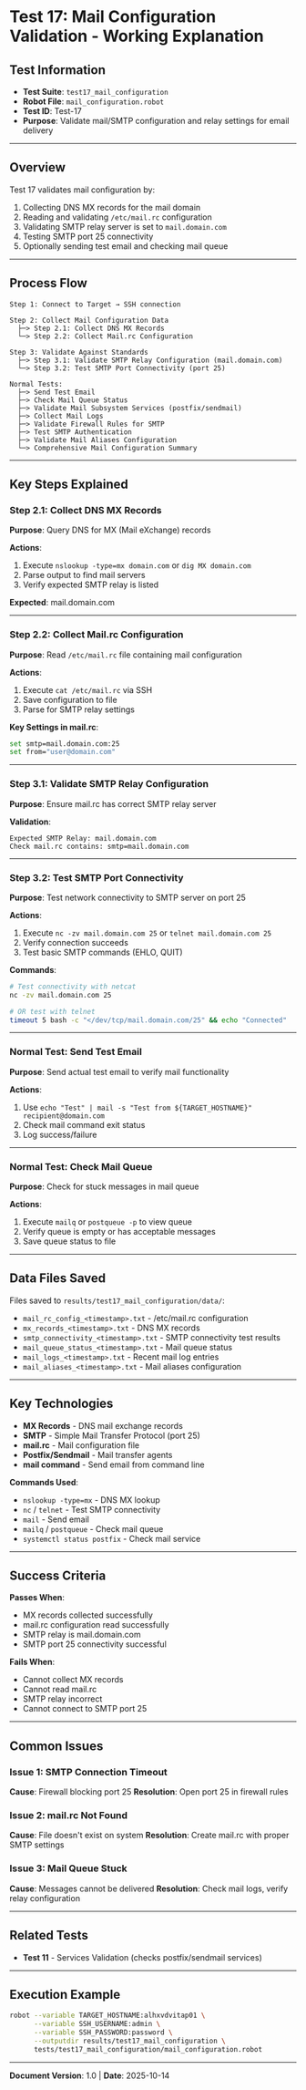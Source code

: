 # Test 17: Mail Configuration Validation - Working Explanation

## Test Information
- **Test Suite**: `test17_mail_configuration`
- **Robot File**: `mail_configuration.robot`
- **Test ID**: Test-17
- **Purpose**: Validate mail/SMTP configuration and relay settings for email delivery

---

## Overview

Test 17 validates mail configuration by:
1. Collecting DNS MX records for the mail domain
2. Reading and validating `/etc/mail.rc` configuration
3. Validating SMTP relay server is set to `mail.domain.com`
4. Testing SMTP port 25 connectivity
5. Optionally sending test email and checking mail queue

---

## Process Flow

```
Step 1: Connect to Target → SSH connection

Step 2: Collect Mail Configuration Data
  ├─> Step 2.1: Collect DNS MX Records
  └─> Step 2.2: Collect Mail.rc Configuration

Step 3: Validate Against Standards
  ├─> Step 3.1: Validate SMTP Relay Configuration (mail.domain.com)
  └─> Step 3.2: Test SMTP Port Connectivity (port 25)

Normal Tests:
  ├─> Send Test Email
  ├─> Check Mail Queue Status
  ├─> Validate Mail Subsystem Services (postfix/sendmail)
  ├─> Collect Mail Logs
  ├─> Validate Firewall Rules for SMTP
  ├─> Test SMTP Authentication
  ├─> Validate Mail Aliases Configuration
  └─> Comprehensive Mail Configuration Summary
```

---

## Key Steps Explained

### Step 2.1: Collect DNS MX Records
**Purpose**: Query DNS for MX (Mail eXchange) records

**Actions**:
1. Execute `nslookup -type=mx domain.com` or `dig MX domain.com`
2. Parse output to find mail servers
3. Verify expected SMTP relay is listed

**Expected**: mail.domain.com

---

### Step 2.2: Collect Mail.rc Configuration
**Purpose**: Read `/etc/mail.rc` file containing mail configuration

**Actions**:
1. Execute `cat /etc/mail.rc` via SSH
2. Save configuration to file
3. Parse for SMTP relay settings

**Key Settings in mail.rc**:
```bash
set smtp=mail.domain.com:25
set from="user@domain.com"
```

---

### Step 3.1: Validate SMTP Relay Configuration
**Purpose**: Ensure mail.rc has correct SMTP relay server

**Validation**:
```robot
Expected SMTP Relay: mail.domain.com
Check mail.rc contains: smtp=mail.domain.com
```

---

### Step 3.2: Test SMTP Port Connectivity
**Purpose**: Test network connectivity to SMTP server on port 25

**Actions**:
1. Execute `nc -zv mail.domain.com 25` or `telnet mail.domain.com 25`
2. Verify connection succeeds
3. Test basic SMTP commands (EHLO, QUIT)

**Commands**:
```bash
# Test connectivity with netcat
nc -zv mail.domain.com 25

# OR test with telnet
timeout 5 bash -c "</dev/tcp/mail.domain.com/25" && echo "Connected"
```

---

### Normal Test: Send Test Email
**Purpose**: Send actual test email to verify mail functionality

**Actions**:
1. Use `echo "Test" | mail -s "Test from ${TARGET_HOSTNAME}" recipient@domain.com`
2. Check mail command exit status
3. Log success/failure

---

### Normal Test: Check Mail Queue
**Purpose**: Check for stuck messages in mail queue

**Actions**:
1. Execute `mailq` or `postqueue -p` to view queue
2. Verify queue is empty or has acceptable messages
3. Save queue status to file

---

## Data Files Saved

Files saved to `results/test17_mail_configuration/data/`:
- `mail_rc_config_<timestamp>.txt` - /etc/mail.rc configuration
- `mx_records_<timestamp>.txt` - DNS MX records
- `smtp_connectivity_<timestamp>.txt` - SMTP connectivity test results
- `mail_queue_status_<timestamp>.txt` - Mail queue status
- `mail_logs_<timestamp>.txt` - Recent mail log entries
- `mail_aliases_<timestamp>.txt` - Mail aliases configuration

---

## Key Technologies

- **MX Records** - DNS mail exchange records
- **SMTP** - Simple Mail Transfer Protocol (port 25)
- **mail.rc** - Mail configuration file
- **Postfix/Sendmail** - Mail transfer agents
- **mail command** - Send email from command line

**Commands Used**:
- `nslookup -type=mx` - DNS MX lookup
- `nc` / `telnet` - Test SMTP connectivity
- `mail` - Send email
- `mailq` / `postqueue` - Check mail queue
- `systemctl status postfix` - Check mail service

---

## Success Criteria

**Passes When**:
- MX records collected successfully
- mail.rc configuration read successfully
- SMTP relay is mail.domain.com
- SMTP port 25 connectivity successful

**Fails When**:
- Cannot collect MX records
- Cannot read mail.rc
- SMTP relay incorrect
- Cannot connect to SMTP port 25

---

## Common Issues

### Issue 1: SMTP Connection Timeout
**Cause**: Firewall blocking port 25
**Resolution**: Open port 25 in firewall rules

### Issue 2: mail.rc Not Found
**Cause**: File doesn't exist on system
**Resolution**: Create mail.rc with proper SMTP settings

### Issue 3: Mail Queue Stuck
**Cause**: Messages cannot be delivered
**Resolution**: Check mail logs, verify relay configuration

---

## Related Tests
- **Test 11** - Services Validation (checks postfix/sendmail services)

---

## Execution Example

```bash
robot --variable TARGET_HOSTNAME:alhxvdvitap01 \
      --variable SSH_USERNAME:admin \
      --variable SSH_PASSWORD:password \
      --outputdir results/test17_mail_configuration \
      tests/test17_mail_configuration/mail_configuration.robot
```

---

**Document Version**: 1.0 | **Date**: 2025-10-14
